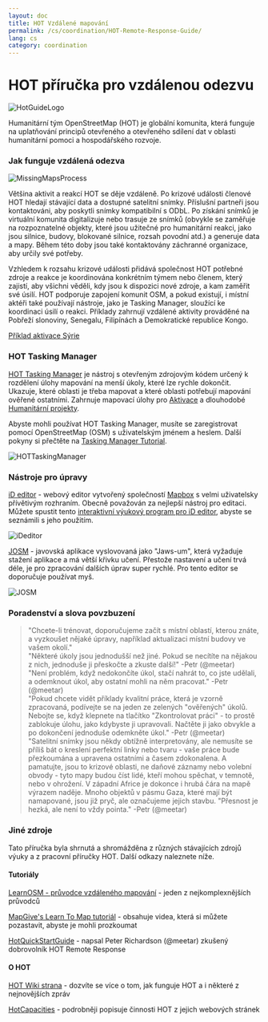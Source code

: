 ```yaml
---
layout: doc
title: HOT Vzdálené mapování  
permalink: /cs/coordination/HOT-Remote-Response-Guide/ 
lang: cs
category: coordination
---
```


# HOT příručka pro vzdálenou odezvu   

![HotGuideLogo](/images/hot-logo.png)  


Humanitární tým OpenStreetMap (HOT) je globální komunita, která funguje na uplatňování principů otevřeného a otevřeného sdílení dat v oblasti humanitární pomoci a hospodářského rozvoje.  

### Jak funguje vzdálená odezva 

![MissingMapsProcess](http://hot.openstreetmap.org/sites/default/files/styles/large/public/process.png?itok=jlAYWov0)  

Většina aktivit a reakcí HOT se děje vzdáleně. Po krizové události členové HOT hledají stávající data a dostupné satelitní snímky. Příslušní partneři jsou kontaktováni, aby poskytli snímky kompatibilní s ODbL. Po získání snímků je virtuální komunita digitalizuje nebo trasuje ze snímků (obvykle se zaměřuje na rozpoznatelné objekty, které jsou užitečné pro humanitární reakci, jako jsou silnice, budovy, blokované silnice, rozsah povodní atd.) a generuje data a mapy. Během této doby jsou také kontaktovány záchranné organizace, aby určily své potřeby.  

Vzhledem k rozsahu krizové události přidává společnost HOT potřebné zdroje a reakce je koordinována konkrétním týmem nebo členem, který zajistí, aby všichni věděli, kdy jsou k dispozici nové zdroje, a kam zaměřit své úsilí. HOT podporuje zapojení komunit OSM, a pokud existují, i místní aktéři také používají nástroje, jako je Tasking Manager, sloužící ke koordinaci úsilí o reakci. Příklady zahrnují vzdálené aktivity prováděné na Pobřeží slonoviny, Senegalu, Filipínách a Demokratické republice Kongo.  

[Příklad aktivace Sýrie](http://hot.openstreetmap.org/updates/2013-01-28_syria_activation)  

### HOT Tasking Manager 

[HOT Tasking Manager](http://tasks.hotosm.org/) je nástroj s otevřeným zdrojovým kódem určený k rozdělení úlohy mapování na menší úkoly, které lze rychle dokončit. Ukazuje, které oblasti je třeba mapovat a které oblasti potřebují mapování ověřené ostatními. Zahrnuje mapovací úlohy pro [Aktivace](http://wiki.openstreetmap.org/wiki/HOT_activation) a dlouhodobé [Humanitární projekty](http://hot.openstreetmap.org/projects).  

Abyste mohli používat HOT Tasking Manager, musíte se zaregistrovat pomocí OpenStreetMap (OSM) s uživatelským jménem a heslem. Další pokyny si přečtěte na [Tasking Manager Tutorial](http://learnosm.org/cs/coordination/tasking-manager/).  

![HOTTaskingManager](http://hot.openstreetmap.org/sites/default/files/styles/large/public/task_manager_v2_screenshot_CAR_example.png?itok=Q35ytxKl)  

### Nástroje pro úpravy 

[iD editor](http://learnosm.org/cs/beginner/id-editor/) - webový editor vytvořený společností [Mapbox](http://www.mapbox.com) s velmi uživatelsky přívětivým rozhraním. Obecně považován za nejlepší nástroj pro editaci. Můžete spustit tento [interaktivní výukový program pro iD editor](http://ideditor.com/), abyste se seznámili s jeho použitím.  

![iDeditor](https://blog.openstreetmap.org/wp-content/uploads/2013/08/id-editor-sotm-us-2013-venue-screenshot.png)  


[JOSM](https://josm.openstreetmap.de/) - javovská aplikace vyslovovaná jako "Jaws-um", která vyžaduje stažení aplikace a má větší křivku učení. Přestože nastavení a učení trvá déle, je pro zpracování dalších úprav super rychlé. Pro tento editor se doporučuje používat myš.   

![JOSM](http://njgeo.org/wp-content/uploads/2010/07/josm_osm_editor.png)  

### Poradenství a slova povzbuzení

> "Chcete-li trénovat, doporučujeme začít s místní oblastí, kterou znáte, a vyzkoušet nějaké úpravy, například aktualizaci místní budovy ve vašem okolí."  
> "Některé úkoly jsou jednodušší než jiné. Pokud se necítíte na nějakou z nich, jednoduše ji přeskočte a zkuste další!" -Petr (@meetar)  
> "Není problém, když nedokončíte úkol, stačí nahrát to, co jste udělali, a odemknout úkol, aby ostatní mohli na něm pracovat." -Petr (@meetar)  
> "Pokud chcete vidět příklady kvalitní práce, která je vzorně zpracovaná, podívejte se na jeden ze zelených "ověřených" úkolů. Nebojte se, když klepnete na tlačítko "Zkontrolovat práci" - to prostě zablokuje úlohu, jako kdybyste ji upravovali. Načtěte ji jako obvykle a po dokončení jednoduše odemkněte úkol." -Petr (@meetar)  
> "Satelitní snímky jsou někdy obtížně interpretovány, ale nemusíte se příliš bát o kreslení perfektní linky nebo tvaru - vaše práce bude přezkoumána a upravena ostatními a časem zdokonalena. A pamatujte, jsou to krizové oblasti, ne daňové záznamy nebo volební obvody - tyto mapy budou číst lidé, kteří mohou spěchat, v temnotě, nebo v ohrožení. V západní Africe je dokonce i hrubá čára na mapě výrazem naděje. Mnoho objektů v pásmu Gaza, které mají být namapované, jsou již pryč, ale označujeme jejich stavbu. "Přesnost je hezká, ale není to vždy pointa." -Petr (@meetar)  
 
### Jiné zdroje 

Tato příručka byla shrnutá a shromážděna z různých stávajících zdrojů výuky a z pracovní příručky HOT. Další odkazy naleznete níže.  

#### Tutoriály

[LearnOSM - průvodce vzdáleného mapování](http://learnosm.org/cs/coordination/remote/) - jeden z nejkomplexnějších průvodců  

[MapGive's Learn To Map tutoriál](http://mapgive.state.gov/learn-to-map/) - obsahuje videa, která si můžete pozastavit, abyste je mohli prozkoumat  

[HotQuickStartGuide](https://gist.github.com/meetar/b9929dfec129d1d7f5f2) - napsal Peter Richardson (@meetar) zkušený dobrovolník HOT Remote Response  

#### O HOT 

[HOT Wiki strana](http://wiki.openstreetmap.org/wiki/Humanitarian_OSM_Team) - dozvíte se více o tom, jak funguje HOT a i některé z nejnovějších zpráv  

[HotCapacities](http://hot.openstreetmap.org/about/hot_capacities) - podrobněji popisuje činnosti HOT z jejich webových stránek  